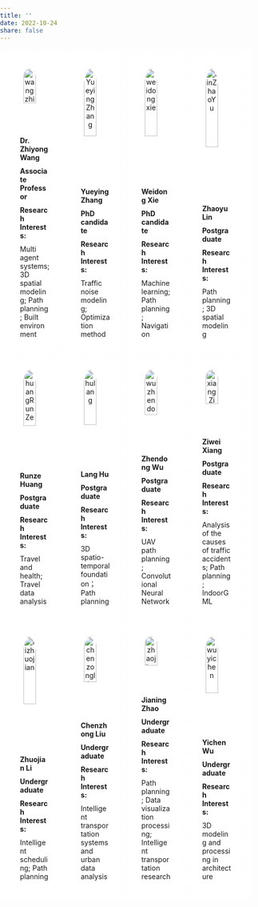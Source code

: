 ```yaml
---
title: ''
date: 2022-10-24
share: false   
---
```

<!DOCTYPE html>
<html lang="en">
<head>
    <meta charset="UTF-8">
    <meta name="viewport" content="width=device-width, initial-scale=1.0">
   <style>
        body, html {
            height: 100%;
            margin: 0;
            padding: 0;
        }
        .teamBox {
            display: grid;
            grid-template-columns: repeat(auto-fill, minmax(calc(25% - 22.5px), 1fr)); /* 每行四个成员，自适应宽度 */
            gap: 22.5px;
            padding: 20px;
            background: linear-gradient(to right, rgba(255, 255, 255, 0.8), rgba(255, 255, 255, 0.8)); /* 背景色 */
            border-radius: 10px;
        }
        .teamMember {
            text-align: center;
            position: relative;
            height: 100%; /* 让每个成员容器占满高度 */
            display: flex;
            flex-direction: column;
            justify-content: space-between;
            padding: 20px;
            box-sizing: border-box;
            background: rgba(255, 255, 255, 0.8);
            border-radius: 10px;
            overflow: hidden;
        }
        .teamMember img {
            width: 65%;
            height: auto;
            border-radius: 50%;
            margin-bottom: 15px;
        }
        .teamMember .text-container {
            overflow-y: auto;
        }
        .teamMember strong {
            display: block;
            margin-bottom: 10px;
        }
    </style>
    <title>Team Members</title>
</head>
<body>

<div class="teamBox">
    <!-- 按照这个模板 -->
    <div class="teamMember">
        <img src="/team_images/wangzhiyong.jpg" alt="wangzhiyong">
        <div style="margin-top: 15px; text-align: left;">
            <strong>Dr. Zhiyong Wang</strong>
            <strong>Associate Professor</strong>
            <strong>Research Interests:</strong> Multi agent systems; 3D spatial modeling; Path planning; Built environment
        </div>
    </div>
    <!-- 按照这个模板 -->

 <div class="teamMember">
        <img src="/team_images/zhangyueying.png" alt="Yueying Zhang" class="img-zoom">
        <div style="margin-top: 15px; text-align: left;">
            <strong>Yueying Zhang</strong>
            <strong>PhD candidate</strong>
            <strong>Research Interests:</strong> Traffic noise modeling; Optimization method
        </div>
    </div>
     <div class="teamMember">
        <img src="/team_images/Weidong Xie.jpg" alt="weidongxie" class="img-zoom">
        <div style="margin-top: 15px; text-align: left;">
            <strong>Weidong Xie</strong>
            <strong>PhD candidate</strong>
            <strong>Research Interests:</strong> Machine learning; Path planning; Navigation
        </div>
    </div>
     <div class="teamMember">
        <img src="/team_images/linZhaoYu.jpg" alt="linZhaoYu" class="img-zoom">
        <div style="margin-top: 15px; text-align: left;">
            <strong>Zhaoyu Lin</strong>
            <strong>Postgraduate</strong>
            <strong>Research Interests:</strong> Path planning; 3D spatial modeling
        </div>
    </div>
      <div class="teamMember">
        <img src="/team_images/huangRunZe.jpg" alt="huangRunZe" class="img-zoom">
        <div style="margin-top: 15px; text-align: left;">
            <strong>Runze Huang</strong>
            <strong>Postgraduate</strong>
            <strong>Research Interests:</strong> Travel and health; Travel data analysis
        </div>
    </div>
     <div class="teamMember">
        <img src="/team_images/Lan Hu.png" alt="hulang" class="img-zoom">
        <div style="margin-top: 15px; text-align: left;">
            <strong>Lang Hu</strong>
            <strong>Postgraduate</strong>
            <strong>Research Interests:</strong> 3D spatio-temporal foundation；Path planning
        </div>
    </div>
     <div class="teamMember"> 
        <img src="/team_images/Zhendong Wu.jpg" alt="wuzhendong" class="img-zoom">
        <div style="margin-top: 15px; text-align: left;">
            <strong>Zhendong Wu</strong>
            <strong>Postgraduate</strong>
            <strong>Research Interests:</strong> UAV path planning; Convolutional Neural Network
        </div>
    </div>
     <div class="teamMember">
        <img src="/team_images/xiangZiWei.jpg" alt="xiangZiWei" class="img-zoom">
        <div style="margin-top: 15px; text-align: left;">
            <strong>Ziwei Xiang</strong>
            <strong>Postgraduate</strong>
            <strong>Research Interests:</strong>  Analysis of the causes of traffic accidents; Path planning; IndoorGML
        </div>
    </div>
     <div class="teamMember">
        <img src="/team_images/Zhuojian Li.jpg" alt="lizhuojian" class="img-zoom">
        <div style="margin-top: 15px; text-align: left;">
            <strong>Zhuojian Li</strong>
            <strong>Undergraduate</strong>
            <strong>Research Interests:</strong> Intelligent scheduling; Path planning
        </div>
    </div>
      <div class="teamMember">
        <img src="/team_images/Chengzong Liu.jpg" alt="chenzongliu" class="img-zoom">
        <div style="margin-top: 15px; text-align: left;">
            <strong>Chenzhong Liu</strong>
            <strong>Undergraduate</strong>
            <strong>Research Interests:</strong> Intelligent transportation systems and urban data analysis
        </div>
    </div>
     <div class="teamMember">
        <img src="/team_images/Jianing Zhao.jpg" alt="zhaojianing" class="img-zoom">
        <div style="margin-top: 15px; text-align: left;">
            <strong>Jianing Zhao</strong>
            <strong>Undergraduate</strong>
            <strong>Research Interests:</strong>  Path planning; Data visualization processing; Intelligent transportation research
        </div>
    </div>
     <div class="teamMember">
        <img src="/team_images/Yichen Wu.jpg" alt="wuyichen" class="img-zoom">
        <div style="margin-top: 15px; text-align: left;">
            <strong>Yichen Wu</strong>
            <strong>Undergraduate</strong>
            <strong>Research Interests:</strong>  3D modeling and processing in architecture
        </div>
    </div>
</div>

</body>
</html>






